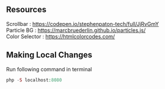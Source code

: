 ## Resources
Scrollbar : https://codepen.io/stephenpaton-tech/full/JjRvGmY <br>
Particle BG : https://marcbruederlin.github.io/particles.js/ <br>
Color Selector : https://htmlcolorcodes.com/ <br>

## Making Local Changes
Run following command in terminal
```php
php -S localhost:8080

